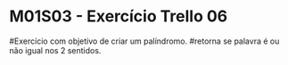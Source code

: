 # M01S03 - Exercício Trello 06

#Exercício com objetivo de criar um palíndromo.
#retorna se palavra é ou não igual nos 2 sentidos.
